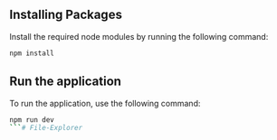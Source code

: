 
## Installing Packages
 
Install the required node modules by running the following command:
 
```sh
npm install
```
 
## Run the application
 
To run the application, use the following command:
 
```bash
npm run dev
```# File-Explorer
